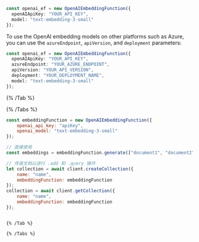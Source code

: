 ```typescript
const openai_ef = new OpenAIEmbeddingFunction({
  openAIApiKey: "YOUR_API_KEY",
  model: "text-embedding-3-small"
});
```

To use the OpenAI embedding models on other platforms such as Azure, you can use the `azureEndpoint`, `apiVersion`, and `deployment` parameters:
```typescript
const openai_ef = new OpenAIEmbeddingFunction({
  openAIApiKey: "YOUR_API_KEY",
  azureEndpoint: "YOUR_AZURE_ENDPOINT",
  apiVersion: "YOUR_API_VERSION",
  deployment: "YOUR_DEPLOYMENT_NAME",
  model: "text-embedding-3-small"
});
```

{% /Tab %}

{% /Tabs %}

```javascript
const embeddingFunction = new OpenAIEmbeddingFunction({
    openai_api_key: "apiKey",
    openai_model: "text-embedding-3-small"
});

// 直接使用
const embeddings = embeddingFunction.generate(["document1", "document2"]);

// 传递文档以进行 .add 和 .query 操作
let collection = await client.createCollection({
    name: "name",
    embeddingFunction: embeddingFunction
});
collection = await client.getCollection({
    name: "name",
    embeddingFunction: embeddingFunction
});
```

```

{% /Tab %}

{% /Tabs %}